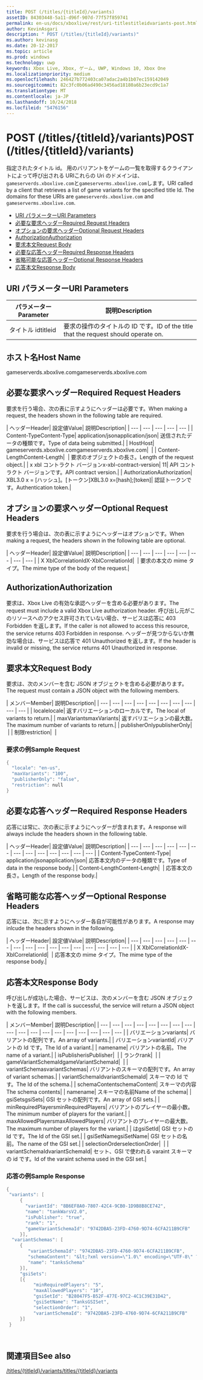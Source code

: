 ```yaml
---
title: POST (/titles/{titleId}/variants)
assetID: 84303448-5a11-d96f-907d-77f57f859741
permalink: en-us/docs/xboxlive/rest/uri-titlestitleidvariants-post.html
author: KevinAsgari
description: " POST (/titles/{titleId}/variants)"
ms.author: kevinasg
ms.date: 20-12-2017
ms.topic: article
ms.prod: windows
ms.technology: uwp
keywords: Xbox Live, Xbox, ゲーム, UWP, Windows 10, Xbox One
ms.localizationpriority: medium
ms.openlocfilehash: 246427b772403ca07adac2a4b1b07ec159142049
ms.sourcegitcommit: 82c3fc0b06ad490c3456ad18180a6b23ecd9c1a7
ms.translationtype: MT
ms.contentlocale: ja-JP
ms.lasthandoff: 10/24/2018
ms.locfileid: "5476156"
---
```

# <a name="post-titlestitleidvariants"></a><span data-ttu-id="de5e2-104">POST (/titles/{titleId}/variants)</span><span class="sxs-lookup"><span data-stu-id="de5e2-104">POST (/titles/{titleId}/variants)</span></span>
<span data-ttu-id="de5e2-105">指定されたタイトル id。 用のバリアントをゲームの一覧を取得するクライアントによって呼び出される URIこれらの Uri のドメインは、`gameserverds.xboxlive.com`と`gameserverms.xboxlive.com`します。</span><span class="sxs-lookup"><span data-stu-id="de5e2-105">URI called by a client that retrieves a list of game variants for the specified title Id. The domains for these URIs are `gameserverds.xboxlive.com` and `gameserverms.xboxlive.com`.</span></span>
 
  * [<span data-ttu-id="de5e2-106">URI パラメーター</span><span class="sxs-lookup"><span data-stu-id="de5e2-106">URI Parameters</span></span>](#ID4EZ)
  * [<span data-ttu-id="de5e2-107">必要な要求ヘッダー</span><span class="sxs-lookup"><span data-stu-id="de5e2-107">Required Request Headers</span></span>](#ID4EIB)
  * [<span data-ttu-id="de5e2-108">オプションの要求ヘッダー</span><span class="sxs-lookup"><span data-stu-id="de5e2-108">Optional Request Headers</span></span>](#ID4EED)
  * [<span data-ttu-id="de5e2-109">Authorization</span><span class="sxs-lookup"><span data-stu-id="de5e2-109">Authorization</span></span>](#ID4E3D)
  * [<span data-ttu-id="de5e2-110">要求本文</span><span class="sxs-lookup"><span data-stu-id="de5e2-110">Request Body</span></span>](#ID4EEE)
  * [<span data-ttu-id="de5e2-111">必要な応答ヘッダー</span><span class="sxs-lookup"><span data-stu-id="de5e2-111">Required Response Headers</span></span>](#ID4ELF)
  * [<span data-ttu-id="de5e2-112">省略可能な応答ヘッダー</span><span class="sxs-lookup"><span data-stu-id="de5e2-112">Optional Response Headers</span></span>](#ID4EMG)
  * [<span data-ttu-id="de5e2-113">応答本文</span><span class="sxs-lookup"><span data-stu-id="de5e2-113">Response Body</span></span>](#ID4EEH)
 
<a id="ID4EZ"></a>

 
## <a name="uri-parameters"></a><span data-ttu-id="de5e2-114">URI パラメーター</span><span class="sxs-lookup"><span data-stu-id="de5e2-114">URI Parameters</span></span>
 
| <span data-ttu-id="de5e2-115">パラメーター</span><span class="sxs-lookup"><span data-stu-id="de5e2-115">Parameter</span></span>| <span data-ttu-id="de5e2-116">説明</span><span class="sxs-lookup"><span data-stu-id="de5e2-116">Description</span></span>| 
| --- | --- | 
| <span data-ttu-id="de5e2-117">タイトル id</span><span class="sxs-lookup"><span data-stu-id="de5e2-117">titleid</span></span>| <span data-ttu-id="de5e2-118">要求の操作のタイトルの ID です。</span><span class="sxs-lookup"><span data-stu-id="de5e2-118">ID of the title that the request should operate on.</span></span>| 
  
<a id="ID5EG"></a>

 
## <a name="host-name"></a><span data-ttu-id="de5e2-119">ホスト名</span><span class="sxs-lookup"><span data-stu-id="de5e2-119">Host Name</span></span>

<span data-ttu-id="de5e2-120">gameserverds.xboxlive.com</span><span class="sxs-lookup"><span data-stu-id="de5e2-120">gameserverds.xboxlive.com</span></span>
 
<a id="ID4EIB"></a>

 
## <a name="required-request-headers"></a><span data-ttu-id="de5e2-121">必要な要求ヘッダー</span><span class="sxs-lookup"><span data-stu-id="de5e2-121">Required Request Headers</span></span>
 
<span data-ttu-id="de5e2-122">要求を行う場合、次の表に示すようにヘッダーは必要です。</span><span class="sxs-lookup"><span data-stu-id="de5e2-122">When making a request, the headers shown in the following table are required.</span></span>
 
| <span data-ttu-id="de5e2-123">ヘッダー</span><span class="sxs-lookup"><span data-stu-id="de5e2-123">Header</span></span>| <span data-ttu-id="de5e2-124">設定値</span><span class="sxs-lookup"><span data-stu-id="de5e2-124">Value</span></span>| <span data-ttu-id="de5e2-125">説明</span><span class="sxs-lookup"><span data-stu-id="de5e2-125">Description</span></span>| 
| --- | --- | --- | --- | --- | 
| <span data-ttu-id="de5e2-126">Content-Type</span><span class="sxs-lookup"><span data-stu-id="de5e2-126">Content-Type</span></span>| <span data-ttu-id="de5e2-127">application/json</span><span class="sxs-lookup"><span data-stu-id="de5e2-127">application/json</span></span>| <span data-ttu-id="de5e2-128">送信されたデータの種類です。</span><span class="sxs-lookup"><span data-stu-id="de5e2-128">Type of data being submitted.</span></span>| 
| <span data-ttu-id="de5e2-129">Host</span><span class="sxs-lookup"><span data-stu-id="de5e2-129">Host</span></span>| <span data-ttu-id="de5e2-130">gameserverds.xboxlive.com</span><span class="sxs-lookup"><span data-stu-id="de5e2-130">gameserverds.xboxlive.com</span></span>|  | 
| <span data-ttu-id="de5e2-131">Content-Length</span><span class="sxs-lookup"><span data-stu-id="de5e2-131">Content-Length</span></span>|  | <span data-ttu-id="de5e2-132">要求のオブジェクトの長さ。</span><span class="sxs-lookup"><span data-stu-id="de5e2-132">Length of the request object.</span></span>| 
| <span data-ttu-id="de5e2-133">x xbl コントラクト バージョン</span><span class="sxs-lookup"><span data-stu-id="de5e2-133">x-xbl-contract-version</span></span>| <span data-ttu-id="de5e2-134">1</span><span class="sxs-lookup"><span data-stu-id="de5e2-134">1</span></span>| <span data-ttu-id="de5e2-135">API コントラクト バージョンです。</span><span class="sxs-lookup"><span data-stu-id="de5e2-135">API contract version.</span></span>| 
| <span data-ttu-id="de5e2-136">Authorization</span><span class="sxs-lookup"><span data-stu-id="de5e2-136">Authorization</span></span>| <span data-ttu-id="de5e2-137">XBL3.0 x = [ハッシュ]。[トークン]</span><span class="sxs-lookup"><span data-stu-id="de5e2-137">XBL3.0 x=[hash];[token]</span></span>| <span data-ttu-id="de5e2-138">認証トークンです。</span><span class="sxs-lookup"><span data-stu-id="de5e2-138">Authentication token.</span></span>| 
  
<a id="ID4EED"></a>

 
## <a name="optional-request-headers"></a><span data-ttu-id="de5e2-139">オプションの要求ヘッダー</span><span class="sxs-lookup"><span data-stu-id="de5e2-139">Optional Request Headers</span></span>
 
<span data-ttu-id="de5e2-140">要求を行う場合は、次の表に示すようにヘッダーはオプションです。</span><span class="sxs-lookup"><span data-stu-id="de5e2-140">When making a request, the headers shown in the following table are optional.</span></span>
 
| <span data-ttu-id="de5e2-141">ヘッダー</span><span class="sxs-lookup"><span data-stu-id="de5e2-141">Header</span></span>| <span data-ttu-id="de5e2-142">設定値</span><span class="sxs-lookup"><span data-stu-id="de5e2-142">Value</span></span>| <span data-ttu-id="de5e2-143">説明</span><span class="sxs-lookup"><span data-stu-id="de5e2-143">Description</span></span>| 
| --- | --- | --- | --- | --- | --- | --- | --- | 
| <span data-ttu-id="de5e2-144">X XblCorrelationId</span><span class="sxs-lookup"><span data-stu-id="de5e2-144">X-XblCorrelationId</span></span>|  | <span data-ttu-id="de5e2-145">要求の本文の mime タイプ。</span><span class="sxs-lookup"><span data-stu-id="de5e2-145">The mime type of the body of the request.</span></span>| 
  
<a id="ID4E3D"></a>

 
## <a name="authorization"></a><span data-ttu-id="de5e2-146">Authorization</span><span class="sxs-lookup"><span data-stu-id="de5e2-146">Authorization</span></span>

<span data-ttu-id="de5e2-147">要求は、Xbox Live の有効な承認ヘッダーを含める必要があります。</span><span class="sxs-lookup"><span data-stu-id="de5e2-147">The request must include a valid Xbox Live authorization header.</span></span> <span data-ttu-id="de5e2-148">呼び出し元がこのリソースへのアクセス許可されていない場合、サービスは応答に 403 Forbidden を返します。</span><span class="sxs-lookup"><span data-stu-id="de5e2-148">If the caller is not allowed to access this resource, the service returns 403 Forbidden in response.</span></span> <span data-ttu-id="de5e2-149">ヘッダーが見つからないか無効な場合は、サービスは応答で 401 Unauthorized を返します。</span><span class="sxs-lookup"><span data-stu-id="de5e2-149">If the header is invalid or missing, the service returns 401 Unauthorized in response.</span></span>
 
<a id="ID4EEE"></a>

 
## <a name="request-body"></a><span data-ttu-id="de5e2-150">要求本文</span><span class="sxs-lookup"><span data-stu-id="de5e2-150">Request Body</span></span>
 
<span data-ttu-id="de5e2-151">要求は、次のメンバーを含む JSON オブジェクトを含める必要があります。</span><span class="sxs-lookup"><span data-stu-id="de5e2-151">The request must contain a JSON object with the following members.</span></span>
 
| <span data-ttu-id="de5e2-152">メンバー</span><span class="sxs-lookup"><span data-stu-id="de5e2-152">Member</span></span>| <span data-ttu-id="de5e2-153">説明</span><span class="sxs-lookup"><span data-stu-id="de5e2-153">Description</span></span>| 
| --- | --- | --- | --- | --- | --- | --- | --- | --- | --- | 
| <span data-ttu-id="de5e2-154">locale</span><span class="sxs-lookup"><span data-stu-id="de5e2-154">locale</span></span>| <span data-ttu-id="de5e2-155">返すバリエーションのローカルです。</span><span class="sxs-lookup"><span data-stu-id="de5e2-155">The local of variants to return.</span></span>| 
| <span data-ttu-id="de5e2-156">maxVariants</span><span class="sxs-lookup"><span data-stu-id="de5e2-156">maxVariants</span></span>| <span data-ttu-id="de5e2-157">返すバリエーションの最大数。</span><span class="sxs-lookup"><span data-stu-id="de5e2-157">The maximum number of variants to return.</span></span>| 
| <span data-ttu-id="de5e2-158">publisherOnly</span><span class="sxs-lookup"><span data-stu-id="de5e2-158">publisherOnly</span></span>|  | 
| <span data-ttu-id="de5e2-159">制限</span><span class="sxs-lookup"><span data-stu-id="de5e2-159">restriction</span></span>|  | 
 
<a id="ID4EDF"></a>

 
### <a name="sample-request"></a><span data-ttu-id="de5e2-160">要求の例</span><span class="sxs-lookup"><span data-stu-id="de5e2-160">Sample Request</span></span>
 

```cpp
{
  "locale": "en-us",
  "maxVariants": "100",
  "publisherOnly": "false",
  "restriction": null
}

```

   
<a id="ID4ELF"></a>

 
## <a name="required-response-headers"></a><span data-ttu-id="de5e2-161">必要な応答ヘッダー</span><span class="sxs-lookup"><span data-stu-id="de5e2-161">Required Response Headers</span></span>
 
<span data-ttu-id="de5e2-162">応答には常に、次の表に示すようにヘッダーが含まれます。</span><span class="sxs-lookup"><span data-stu-id="de5e2-162">A response will always include the headers shown in the following table.</span></span>
 
| <span data-ttu-id="de5e2-163">ヘッダー</span><span class="sxs-lookup"><span data-stu-id="de5e2-163">Header</span></span>| <span data-ttu-id="de5e2-164">設定値</span><span class="sxs-lookup"><span data-stu-id="de5e2-164">Value</span></span>| <span data-ttu-id="de5e2-165">説明</span><span class="sxs-lookup"><span data-stu-id="de5e2-165">Description</span></span>| 
| --- | --- | --- | --- | --- | --- | --- | --- | --- | --- | --- | --- | --- | 
| <span data-ttu-id="de5e2-166">Content-Type</span><span class="sxs-lookup"><span data-stu-id="de5e2-166">Content-Type</span></span>| <span data-ttu-id="de5e2-167">application/json</span><span class="sxs-lookup"><span data-stu-id="de5e2-167">application/json</span></span>| <span data-ttu-id="de5e2-168">応答本文内のデータの種類です。</span><span class="sxs-lookup"><span data-stu-id="de5e2-168">Type of data in the response body.</span></span>| 
| <span data-ttu-id="de5e2-169">Content-Length</span><span class="sxs-lookup"><span data-stu-id="de5e2-169">Content-Length</span></span>|  | <span data-ttu-id="de5e2-170">応答本文の長さ。</span><span class="sxs-lookup"><span data-stu-id="de5e2-170">Length of the response body.</span></span>| 
  
<a id="ID4EMG"></a>

 
## <a name="optional-response-headers"></a><span data-ttu-id="de5e2-171">省略可能な応答ヘッダー</span><span class="sxs-lookup"><span data-stu-id="de5e2-171">Optional Response Headers</span></span>
 
<span data-ttu-id="de5e2-172">応答には、次に示すようにヘッダー各自が可能性があります。</span><span class="sxs-lookup"><span data-stu-id="de5e2-172">A response may inlcude the headers shown in the following.</span></span>
 
| <span data-ttu-id="de5e2-173">ヘッダー</span><span class="sxs-lookup"><span data-stu-id="de5e2-173">Header</span></span>| <span data-ttu-id="de5e2-174">設定値</span><span class="sxs-lookup"><span data-stu-id="de5e2-174">Value</span></span>| <span data-ttu-id="de5e2-175">説明</span><span class="sxs-lookup"><span data-stu-id="de5e2-175">Description</span></span>| 
| --- | --- | --- | --- | --- | --- | --- | --- | --- | --- | --- | --- | --- | --- | --- | --- | 
| <span data-ttu-id="de5e2-176">X XblCorrelationId</span><span class="sxs-lookup"><span data-stu-id="de5e2-176">X-XblCorrelationId</span></span>|  | <span data-ttu-id="de5e2-177">応答本文の mime タイプ。</span><span class="sxs-lookup"><span data-stu-id="de5e2-177">The mime type of the response body.</span></span>| 
  
<a id="ID4EEH"></a>

 
## <a name="response-body"></a><span data-ttu-id="de5e2-178">応答本文</span><span class="sxs-lookup"><span data-stu-id="de5e2-178">Response Body</span></span>
 
<span data-ttu-id="de5e2-179">呼び出しが成功した場合、サービスは、次のメンバーを含む JSON オブジェクトを返します。</span><span class="sxs-lookup"><span data-stu-id="de5e2-179">If the call is successful, the service will return a JSON object with the following members.</span></span>
 
| <span data-ttu-id="de5e2-180">メンバー</span><span class="sxs-lookup"><span data-stu-id="de5e2-180">Member</span></span>| <span data-ttu-id="de5e2-181">説明</span><span class="sxs-lookup"><span data-stu-id="de5e2-181">Description</span></span>| 
| --- | --- | --- | --- | --- | --- | --- | --- | --- | --- | --- | --- | --- | --- | --- | --- | --- | --- | 
| <span data-ttu-id="de5e2-182">バリエーション</span><span class="sxs-lookup"><span data-stu-id="de5e2-182">variants</span></span>| <span data-ttu-id="de5e2-183">バリアントの配列です。</span><span class="sxs-lookup"><span data-stu-id="de5e2-183">An array of variants.</span></span>| 
| <span data-ttu-id="de5e2-184">バリエーション</span><span class="sxs-lookup"><span data-stu-id="de5e2-184">variantId</span></span>| <span data-ttu-id="de5e2-185">バリアントの Id です。</span><span class="sxs-lookup"><span data-stu-id="de5e2-185">The Id of a variant.</span></span>| 
| <span data-ttu-id="de5e2-186">name</span><span class="sxs-lookup"><span data-stu-id="de5e2-186">name</span></span>| <span data-ttu-id="de5e2-187">バリアントの名前。</span><span class="sxs-lookup"><span data-stu-id="de5e2-187">The name of a variant.</span></span>| 
| <span data-ttu-id="de5e2-188">isPublisher</span><span class="sxs-lookup"><span data-stu-id="de5e2-188">isPublisher</span></span>|  | 
| <span data-ttu-id="de5e2-189">ランク</span><span class="sxs-lookup"><span data-stu-id="de5e2-189">rank</span></span>|  | 
| <span data-ttu-id="de5e2-190">gameVariantSchemaId</span><span class="sxs-lookup"><span data-stu-id="de5e2-190">gameVariantSchemaId</span></span>|  | 
| <span data-ttu-id="de5e2-191">variantSchemas</span><span class="sxs-lookup"><span data-stu-id="de5e2-191">variantSchemas</span></span>| <span data-ttu-id="de5e2-192">バリアントのスキーマの配列です。</span><span class="sxs-lookup"><span data-stu-id="de5e2-192">An array of variant schemas.</span></span>| 
| <span data-ttu-id="de5e2-193">variantSchemaId</span><span class="sxs-lookup"><span data-stu-id="de5e2-193">variantSchemaId</span></span>| <span data-ttu-id="de5e2-194">スキーマの Id です。</span><span class="sxs-lookup"><span data-stu-id="de5e2-194">The Id of the schema.</span></span>| 
| <span data-ttu-id="de5e2-195">schemaContent</span><span class="sxs-lookup"><span data-stu-id="de5e2-195">schemaContent</span></span>| <span data-ttu-id="de5e2-196">スキーマの内容</span><span class="sxs-lookup"><span data-stu-id="de5e2-196">The schema contents</span></span>| 
| <span data-ttu-id="de5e2-197">name</span><span class="sxs-lookup"><span data-stu-id="de5e2-197">name</span></span>| <span data-ttu-id="de5e2-198">スキーマの名前</span><span class="sxs-lookup"><span data-stu-id="de5e2-198">Name of the schema</span></span>| 
| <span data-ttu-id="de5e2-199">gsiSets</span><span class="sxs-lookup"><span data-stu-id="de5e2-199">gsiSets</span></span>| <span data-ttu-id="de5e2-200">GSI セットの配列です。</span><span class="sxs-lookup"><span data-stu-id="de5e2-200">An array of GSI sets.</span></span>| 
| <span data-ttu-id="de5e2-201">minRequiredPlayers</span><span class="sxs-lookup"><span data-stu-id="de5e2-201">minRequiredPlayers</span></span>| <span data-ttu-id="de5e2-202">バリアントのプレイヤーの最小数。</span><span class="sxs-lookup"><span data-stu-id="de5e2-202">The minimum number of players for the variant.</span></span>| 
| <span data-ttu-id="de5e2-203">maxAllowedPlayers</span><span class="sxs-lookup"><span data-stu-id="de5e2-203">maxAllowedPlayers</span></span>| <span data-ttu-id="de5e2-204">バリアントのプレイヤーの最大数。</span><span class="sxs-lookup"><span data-stu-id="de5e2-204">The maximum number of players for the variant.</span></span>| 
| <span data-ttu-id="de5e2-205">は</span><span class="sxs-lookup"><span data-stu-id="de5e2-205">gsiSetId</span></span>| <span data-ttu-id="de5e2-206">GSI セットの Id です。</span><span class="sxs-lookup"><span data-stu-id="de5e2-206">The Id of the GSI set.</span></span>| 
| <span data-ttu-id="de5e2-207">gsiSetName</span><span class="sxs-lookup"><span data-stu-id="de5e2-207">gsiSetName</span></span>| <span data-ttu-id="de5e2-208">GSI セットの名前。</span><span class="sxs-lookup"><span data-stu-id="de5e2-208">The name of the GSI set.</span></span>| 
| <span data-ttu-id="de5e2-209">selectionOrder</span><span class="sxs-lookup"><span data-stu-id="de5e2-209">selectionOrder</span></span>|  | 
| <span data-ttu-id="de5e2-210">variantSchemaId</span><span class="sxs-lookup"><span data-stu-id="de5e2-210">variantSchemaId</span></span>| <span data-ttu-id="de5e2-211">セット、GSI で使われる varaint スキーマの id です。</span><span class="sxs-lookup"><span data-stu-id="de5e2-211">Id of the varaint schema used in the GSI set.</span></span>| 
 
<a id="ID4EYBAC"></a>

 
### <a name="sample-response"></a><span data-ttu-id="de5e2-212">応答の例</span><span class="sxs-lookup"><span data-stu-id="de5e2-212">Sample Response</span></span>
 

```cpp
{
 "variants": [
     { 
       "variantId": "8B6EF8A0-7807-42C4-9CB0-1D9B8B8CE742", 
       "name": "tankWarsV2.0",
       "isPublisher": "true",
       "rank": "1",
       "gameVariantSchemaId": "9742DBA5-23FD-4760-9D74-6CFA211B9CFB"
     }],
  "variantSchemas": [
     {
        "variantSchemaId": "9742DBA5-23FD-4760-9D74-6CFA211B9CFB",
        "schemaContent": "&lt;?xml version=\"1.0\" encoding=\"UTF-8\" ?>&lt;xs:schema xmlns:xs=\"http://www.w3.org/2001/XMLSchema\">&lt;xs:element name=\"root\">&lt;/xs:element>&lt;/xs:schema>"
        "name": "tanksSchema"
     }],
     "gsiSets":
     [{ 
          "minRequiredPlayers": "5", 
          "maxAllowedPlayers": "10", 
          "gsiSetId": "B28047F5-B52F-477E-97C2-4C1C39E31D42",
          "gsiSetName": "TanksGSISet",
          "selectionOrder": "1",
          "variantSchemaId": "9742DBA5-23FD-4760-9D74-6CFA211B9CFB"
     }]
 }

  

```

   
<a id="ID4ERCAC"></a>

 
## <a name="see-also"></a><span data-ttu-id="de5e2-213">関連項目</span><span class="sxs-lookup"><span data-stu-id="de5e2-213">See also</span></span>
 [<span data-ttu-id="de5e2-214">/titles/{titleId}/variants</span><span class="sxs-lookup"><span data-stu-id="de5e2-214">/titles/{titleId}/variants</span></span>](uri-titlestitleidvariants.md)

  